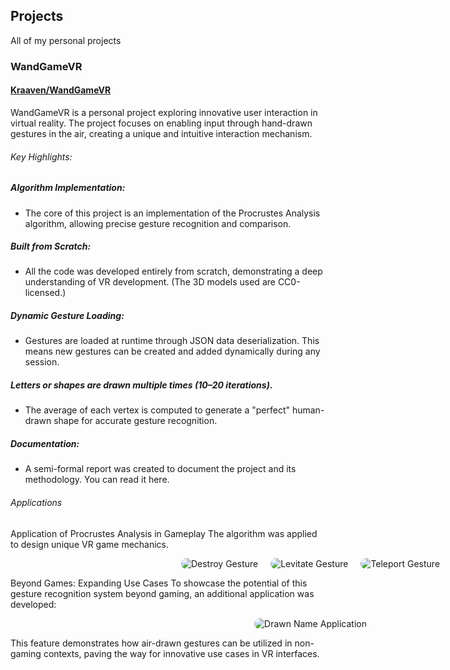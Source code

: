 ## Projects

All of my personal projects

### WandGameVR
#### [Kraaven/WandGameVR](https://github.com/Kraaven/WandGameVR)

WandGameVR is a personal project exploring innovative user interaction in virtual reality. The project focuses on enabling input through hand-drawn gestures in the air, creating a unique and intuitive interaction mechanism.

###### Key Highlights:

##### Algorithm Implementation:
- The core of this project is an implementation of the Procrustes Analysis algorithm, allowing precise gesture recognition and comparison.

##### Built from Scratch:
- All the code was developed entirely from scratch, demonstrating a deep understanding of VR development. (The 3D models used are CC0-licensed.)

##### Dynamic Gesture Loading:
- Gestures are loaded at runtime through JSON data deserialization. This means new gestures can be created and added dynamically during any session.

##### Letters or shapes are drawn multiple times (10–20 iterations).
- The average of each vertex is computed to generate a "perfect" human-drawn shape for accurate gesture recognition.
##### Documentation:
- A semi-formal report was created to document the project and its methodology. You can read it here.

###### Applications

Application of Procrustes Analysis in Gameplay
The algorithm was applied to design unique VR game mechanics.

<div class="Image_Container"> <img src="/Destroy.gif" alt="Destroy Gesture" class="img_display"> <img src="/Levitate.gif" alt="Levitate Gesture" class="img_display"> <img src="/Teleport.gif" alt="Teleport Gesture" class="img_display"> </div>

Beyond Games: Expanding Use Cases
To showcase the potential of this gesture recognition system beyond gaming, an additional application was developed:

<div class="Image_Container"> <img src="/DrawnName.gif" alt="Drawn Name Application" class="img_display"> </div>

This feature demonstrates how air-drawn gestures can be utilized in non-gaming contexts, paving the way for innovative use cases in VR interfaces.



<style lang="css">
.Image_Container {
    display: flex;
    flex-direction: row; 
    align-items: center; 
    justify-content: center;
    gap: 20px;
    width: 100vw;
}

.img_display {
    border-radius: 15px;
}
</style>


